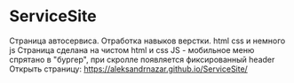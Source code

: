 # ServiceSite
Страница автосервиса. Отработка навыков верстки. html css и немного js
Страница сделана на чистом html и css
JS - мобильное меню спрятано в "бургер", при скролле появляется фиксированный header
Открыть страницу: https://aleksandrnazar.github.io/ServiceSite/

